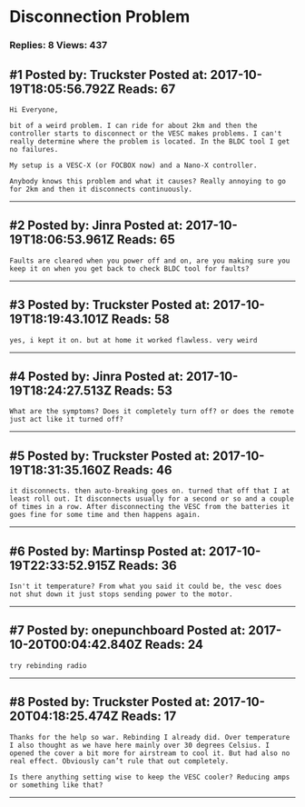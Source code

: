 # Disconnection Problem

### Replies: 8 Views: 437

## \#1 Posted by: Truckster Posted at: 2017-10-19T18:05:56.792Z Reads: 67

```
Hi Everyone,

bit of a weird problem. I can ride for about 2km and then the controller starts to disconnect or the VESC makes problems. I can't really determine where the problem is located. In the BLDC tool I get no failures. 

My setup is a VESC-X (or FOCBOX now) and a Nano-X controller. 

Anybody knows this problem and what it causes? Really annoying to go for 2km and then it disconnects continuously.
```

---
## \#2 Posted by: Jinra Posted at: 2017-10-19T18:06:53.961Z Reads: 65

```
Faults are cleared when you power off and on, are you making sure you keep it on when you get back to check BLDC tool for faults?
```

---
## \#3 Posted by: Truckster Posted at: 2017-10-19T18:19:43.101Z Reads: 58

```
yes, i kept it on. but at home it worked flawless. very weird
```

---
## \#4 Posted by: Jinra Posted at: 2017-10-19T18:24:27.513Z Reads: 53

```
What are the symptoms? Does it completely turn off? or does the remote just act like it turned off?
```

---
## \#5 Posted by: Truckster Posted at: 2017-10-19T18:31:35.160Z Reads: 46

```
it disconnects. then auto-breaking goes on. turned that off that I at least roll out. It disconnects usually for a second or so and a couple of times in a row. After disconnecting the VESC from the batteries it goes fine for some time and then happens again.
```

---
## \#6 Posted by: Martinsp Posted at: 2017-10-19T22:33:52.915Z Reads: 36

```
Isn't it temperature? From what you said it could be, the vesc does not shut down it just stops sending power to the motor.
```

---
## \#7 Posted by: onepunchboard Posted at: 2017-10-20T00:04:42.840Z Reads: 24

```
try rebinding radio
```

---
## \#8 Posted by: Truckster Posted at: 2017-10-20T04:18:25.474Z Reads: 17

```
Thanks for the help so war. Rebinding I already did. Over temperature I also thought as we have here mainly over 30 degrees Celsius. I opened the cover a bit more for airstream to cool it. But had also no real effect. Obviously can’t rule that out completely. 

Is there anything setting wise to keep the VESC cooler? Reducing amps or something like that?
```

---

